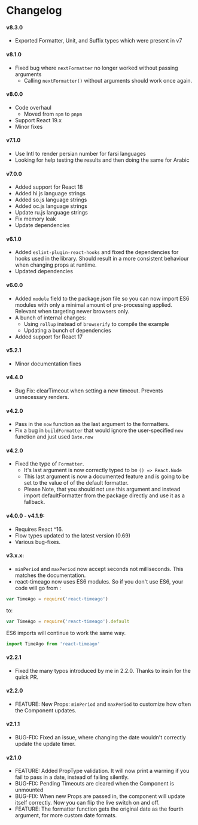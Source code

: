 # Changelog

#### v8.3.0
- Exported Formatter, Unit, and Suffix types which were present in v7

#### v8.1.0
- Fixed bug where `nextFormatter` no longer worked without passing arguments
  - Calling `nextFormatter()` without arguments should work once again.

#### v8.0.0
- Code overhaul
  - Moved from `npm` to `pnpm`
- Support React 19.x
- Minor fixes

#### v7.1.0
- Use Intl to render persian number for farsi languages
- Looking for help testing the results and then doing the same for Arabic

#### v7.0.0
- Added support for React 18
- Added hi.js language strings
- Added so.js language strings
- Added oc.js language strings
- Update ru.js language strings
- Fix memory leak
- Update dependencies

#### v6.1.0
- Added `eslint-plugin-react-hooks` and fixed the dependencies for hooks used in the library.
  Should result in a more consistent behaviour when changing props at runtime.
- Updated dependencies

#### v6.0.0
- Added `module` field to the package.json file so you can now import ES6 modules with only 
  a minimal amount of pre-processing applied. Relevant when targeting newer browsers only.
- A bunch of internal changes:
  - Using `rollup` instead of `browserify` to compile the example
  - Updating a bunch of dependencies
- Added support for React 17

#### v5.2.1

- Minor documentation fixes

#### v4.4.0
- Bug Fix: clearTimeout when setting a new timeout. Prevents unnecessary renders.

#### v4.2.0
- Pass in the `now` function as the last argument to the formatters.
- Fix a bug in `buildFormatter` that would ignore the user-specified `now` function and just used `Date.now`

#### v4.2.0
- Fixed the type of `Formatter`.
  - It's last argument is now correctly typed to be `() => React.Node`
  - This last argument is now a documented feature and is going to be set to the value of of the default formatter.
  - Please Note, that you should not use this argument and instead import defaultFormatter from the package directly and use it as a fallback.

#### v4.0.0 - v4.1.9:
- Requires React ^16.
- Flow types updated to the latest version (0.69)
- Various bug-fixes.

#### v3.x.x:

- `minPeriod` and `maxPeriod` now accept seconds not milliseconds. This matches the documentation.
- react-timeago now uses ES6 modules. So if you don't use ES6, your code will go from :

```js
var TimeAgo = require('react-timeago')
```
to:
```js
var TimeAgo = require('react-timeago').default
```
ES6 imports will continue to work the same way.
```js
import TimeAgo from 'react-timeago'
```

#### v2.2.1
* Fixed the many typos introduced by me in 2.2.0. Thanks to insin for the quick PR.

#### v2.2.0
* FEATURE: New Props: `minPeriod` and `maxPeriod` to customize how often the Component updates.

#### v2.1.1

* BUG-FIX: Fixed an issue, where changing the date wouldn't correctly update the update timer.

#### v2.1.0

* FEATURE: Added PropType validation. It will now print a warning if you fail to pass in a date, instead of failing silently.
* BUG-FIX: Pending Timeouts are cleared when the Component is unmounted
* BUG-FIX: When new Props are passed in, the component will update itself correctly. Now you can flip the live switch on and off.
* FEATURE: The formatter function gets the original date as the fourth argument, for more custom date formats.
